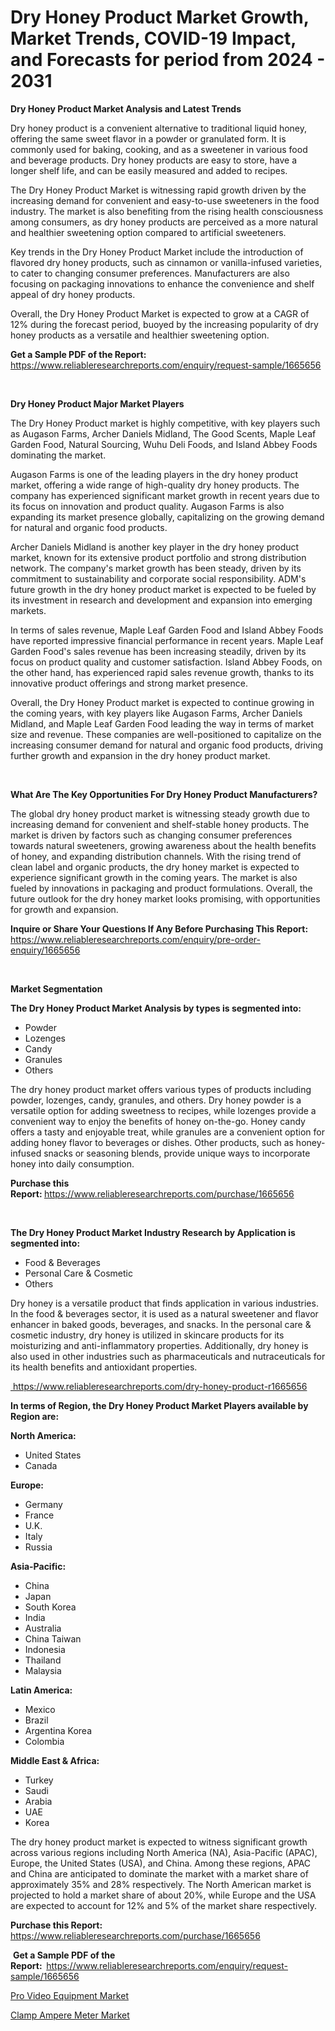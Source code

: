 <p><h1>Dry Honey Product Market Growth, Market Trends, COVID-19 Impact, and Forecasts for period from 2024 - 2031</h1></p><p><strong>Dry Honey Product Market Analysis and Latest Trends</strong></p>
<p><p>Dry honey product is a convenient alternative to traditional liquid honey, offering the same sweet flavor in a powder or granulated form. It is commonly used for baking, cooking, and as a sweetener in various food and beverage products. Dry honey products are easy to store, have a longer shelf life, and can be easily measured and added to recipes.</p><p>The Dry Honey Product Market is witnessing rapid growth driven by the increasing demand for convenient and easy-to-use sweeteners in the food industry. The market is also benefiting from the rising health consciousness among consumers, as dry honey products are perceived as a more natural and healthier sweetening option compared to artificial sweeteners.</p><p>Key trends in the Dry Honey Product Market include the introduction of flavored dry honey products, such as cinnamon or vanilla-infused varieties, to cater to changing consumer preferences. Manufacturers are also focusing on packaging innovations to enhance the convenience and shelf appeal of dry honey products.</p><p>Overall, the Dry Honey Product Market is expected to grow at a CAGR of 12% during the forecast period, buoyed by the increasing popularity of dry honey products as a versatile and healthier sweetening option.</p></p>
<p><strong>Get a Sample PDF of the Report:&nbsp;</strong> <a href="https://www.reliableresearchreports.com/enquiry/request-sample/1665656">https://www.reliableresearchreports.com/enquiry/request-sample/1665656</a></p>
<p>&nbsp;</p>
<p><strong>Dry Honey Product Major Market Players</strong></p>
<p><p>The Dry Honey Product market is highly competitive, with key players such as Augason Farms, Archer Daniels Midland, The Good Scents, Maple Leaf Garden Food, Natural Sourcing, Wuhu Deli Foods, and Island Abbey Foods dominating the market. </p><p>Augason Farms is one of the leading players in the dry honey product market, offering a wide range of high-quality dry honey products. The company has experienced significant market growth in recent years due to its focus on innovation and product quality. Augason Farms is also expanding its market presence globally, capitalizing on the growing demand for natural and organic food products.</p><p>Archer Daniels Midland is another key player in the dry honey product market, known for its extensive product portfolio and strong distribution network. The company's market growth has been steady, driven by its commitment to sustainability and corporate social responsibility. ADM's future growth in the dry honey product market is expected to be fueled by its investment in research and development and expansion into emerging markets.</p><p>In terms of sales revenue, Maple Leaf Garden Food and Island Abbey Foods have reported impressive financial performance in recent years. Maple Leaf Garden Food's sales revenue has been increasing steadily, driven by its focus on product quality and customer satisfaction. Island Abbey Foods, on the other hand, has experienced rapid sales revenue growth, thanks to its innovative product offerings and strong market presence.</p><p>Overall, the Dry Honey Product market is expected to continue growing in the coming years, with key players like Augason Farms, Archer Daniels Midland, and Maple Leaf Garden Food leading the way in terms of market size and revenue. These companies are well-positioned to capitalize on the increasing consumer demand for natural and organic food products, driving further growth and expansion in the dry honey product market.</p></p>
<p>&nbsp;</p>
<p><strong>What Are The Key Opportunities For Dry Honey Product Manufacturers?</strong></p>
<p><p>The global dry honey product market is witnessing steady growth due to increasing demand for convenient and shelf-stable honey products. The market is driven by factors such as changing consumer preferences towards natural sweeteners, growing awareness about the health benefits of honey, and expanding distribution channels. With the rising trend of clean label and organic products, the dry honey market is expected to experience significant growth in the coming years. The market is also fueled by innovations in packaging and product formulations. Overall, the future outlook for the dry honey market looks promising, with opportunities for growth and expansion.</p></p>
<p><strong>Inquire or Share Your Questions If Any Before Purchasing This Report:</strong> <a href="https://www.reliableresearchreports.com/enquiry/pre-order-enquiry/1665656">https://www.reliableresearchreports.com/enquiry/pre-order-enquiry/1665656</a></p>
<p>&nbsp;</p>
<p><strong>Market Segmentation</strong></p>
<p><strong>The Dry Honey Product Market Analysis by types is segmented into:</strong></p>
<p><ul><li>Powder</li><li>Lozenges</li><li>Candy</li><li>Granules</li><li>Others</li></ul></p>
<p><p>The dry honey product market offers various types of products including powder, lozenges, candy, granules, and others. Dry honey powder is a versatile option for adding sweetness to recipes, while lozenges provide a convenient way to enjoy the benefits of honey on-the-go. Honey candy offers a tasty and enjoyable treat, while granules are a convenient option for adding honey flavor to beverages or dishes. Other products, such as honey-infused snacks or seasoning blends, provide unique ways to incorporate honey into daily consumption.</p></p>
<p><strong>Purchase this Report:&nbsp;</strong><a href="https://www.reliableresearchreports.com/purchase/1665656">https://www.reliableresearchreports.com/purchase/1665656</a></p>
<p>&nbsp;</p>
<p><strong>The Dry Honey Product Market Industry Research by Application is segmented into:</strong></p>
<p><ul><li>Food & Beverages</li><li>Personal Care & Cosmetic</li><li>Others</li></ul></p>
<p><p>Dry honey is a versatile product that finds application in various industries. In the food & beverages sector, it is used as a natural sweetener and flavor enhancer in baked goods, beverages, and snacks. In the personal care & cosmetic industry, dry honey is utilized in skincare products for its moisturizing and anti-inflammatory properties. Additionally, dry honey is also used in other industries such as pharmaceuticals and nutraceuticals for its health benefits and antioxidant properties.</p></p>
<p><a href="https://www.reliableresearchreports.com/dry-honey-product-r1665656">&nbsp;https://www.reliableresearchreports.com/dry-honey-product-r1665656</a></p>
<p><strong>In terms of Region, the Dry Honey Product Market Players available by Region are:</strong></p>
<p>
    <p> <strong> North America: </strong>
        <ul>
            <li>United States</li>
            <li>Canada</li>
        </ul>
        </p> 
    <p> <strong> Europe: </strong>
        <ul>
            <li>Germany</li>
            <li>France</li>
            <li>U.K.</li>
            <li>Italy</li>
            <li>Russia</li>
        </ul>
        </p> 
    <p> <strong> Asia-Pacific: </strong>
        <ul>
            <li>China</li>
            <li>Japan</li>
            <li>South Korea</li>
            <li>India</li>
            <li>Australia</li>
            <li>China Taiwan</li>
            <li>Indonesia</li>
            <li>Thailand</li>
            <li>Malaysia</li>
        </ul>
        </p> 
    <p> <strong> Latin America: </strong>
        <ul>
            <li>Mexico</li>
            <li>Brazil</li>
            <li>Argentina Korea</li>
            <li>Colombia</li>
        </ul>
        </p> 
    <p> <strong> Middle East & Africa: </strong>
        <ul>
            <li>Turkey</li>
            <li>Saudi</li>
            <li>Arabia</li>
            <li>UAE</li>
            <li>Korea</li>
        </ul>
    </p>
    </p>
<p><p>The dry honey product market is expected to witness significant growth across various regions including North America (NA), Asia-Pacific (APAC), Europe, the United States (USA), and China. Among these regions, APAC and China are anticipated to dominate the market with a market share of approximately 35% and 28% respectively. The North American market is projected to hold a market share of about 20%, while Europe and the USA are expected to account for 12% and 5% of the market share respectively.</p></p>
<p><strong>Purchase this Report: </strong><a href="https://www.reliableresearchreports.com/purchase/1665656">https://www.reliableresearchreports.com/purchase/1665656</a></p>
<p>&nbsp;<strong>Get a Sample PDF of the Report:&nbsp;&nbsp;</strong><a href="https://www.reliableresearchreports.com/enquiry/request-sample/1665656">https://www.reliableresearchreports.com/enquiry/request-sample/1665656</a></p>
<p><strong></strong></p>
<p><p><a href="https://github.com/Kennyaniel5/Market-Research-Report-List-1/blob/main/pro-video-equipment-market.md">Pro Video Equipment Market</a></p><p><a href="https://github.com/jacobPayne74/Market-Research-Report-List-1/blob/main/clamp-ampere-meter-market.md">Clamp Ampere Meter Market</a></p></p>